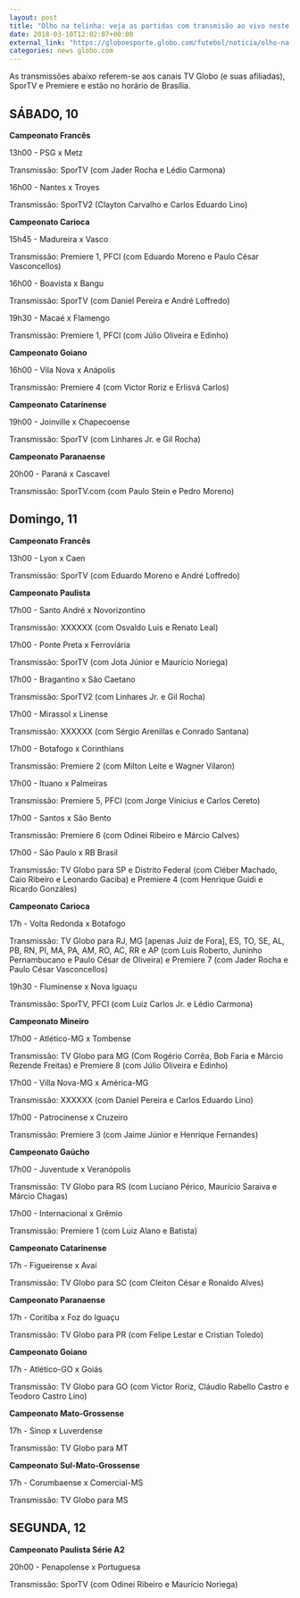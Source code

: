 ```yaml
---
layout: post
title: "Olho na telinha: veja as partidas com transmisão ao vivo neste fim de semana"
date: 2018-03-10T12:02:07+00:00
external_link: "https://globoesporte.globo.com/futebol/noticia/olho-na-telinha-veja-as-partidas-com-transmissao-ao-vivo-neste-fim-de-semana.ghtml"
categories: news globo.com
---
```

 
 
 

 
 
 
 

As transmissões abaixo referem-se aos canais TV Globo (e suas afiliadas), SporTV e Premiere e estão no horário de Brasília.

 
 
 

## SÁBADO, 10

 
 
 

**Campeonato Francês**

 
 
 

13h00 - PSG x Metz

 
 
 

Transmissão: SporTV (com Jader Rocha e Lédio Carmona)

 
 
 

16h00 - Nantes x Troyes

 
 
 

Transmissão: SporTV2 (Clayton Carvalho e Carlos Eduardo Lino)

 
 
 

**Campeonato Carioca**

 
 
 

15h45 - Madureira x Vasco

 
 
 

Transmissão: Premiere 1, PFCI (com Eduardo Moreno e Paulo César Vasconcellos)

 
 
 

16h00 - Boavista x Bangu

 
 
 

Transmissão: SporTV (com Daniel Pereira e André Loffredo)

 
 
 

19h30 - Macaé x Flamengo

 
 
 

Transmissão: Premiere 1, PFCI (com Júlio Oliveira e Edinho)

 
 
 

**Campeonato Goiano**

 
 
 

16h00 - Vila Nova x Anápolis

 
 
 

Transmissão: Premiere 4 (com Victor Roriz e Erlisvá Carlos)

 
 
 

**Campeonato Catarinense**

 
 
 

19h00 - Joinville x Chapecoense

 
 
 

Transmissão: SporTV (com Linhares Jr. e Gil Rocha)

 
 
 

**Campeonato Paranaense**

 
 
 

20h00 - Paraná x Cascavel

 
 
 

Transmissão: SporTV.com (com Paulo Stein e Pedro Moreno)

 
 
 

## Domingo, 11

 
 
 

**Campeonato Francês**

 
 
 

13h00 - Lyon x Caen

 
 
 

Transmissão: SporTV (com Eduardo Moreno e André Loffredo)

 
 
 

**Campeonato Paulista**

 
 
 

17h00 - Santo André x Novorizontino

 
 
 

Transmissão: XXXXXX (com Osvaldo Luis e Renato Leal)

 
 
 

17h00 - Ponte Preta x Ferroviária

 
 
 

Transmissão: SporTV (com Jota Júnior e Maurício Noriega)

 
 
 

17h00 - Bragantino x São Caetano

 
 
 

Transmissão: SporTV2 (com Linhares Jr. e Gil Rocha)

 
 
 

17h00 - Mirassol x Linense

 
 
 

Transmissão: XXXXXX (com Sérgio Arenillas e Conrado Santana)

 
 
 

17h00 - Botafogo x Corinthians

 
 
 

Transmissão: Premiere 2 (com Milton Leite e Wagner Vilaron)

 
 
 

17h00 - Ituano x Palmeiras

 
 
 

Transmissão: Premiere 5, PFCI (com Jorge Vinicius e Carlos Cereto)

 
 
 

17h00 - Santos x São Bento

 
 
 

Transmissão: Premiere 6 (com Odinei Ribeiro e Márcio Calves)

 
 
 

17h00 - São Paulo x RB Brasil

 
 
 

Transmissão: TV Globo para SP e Distrito Federal (com Cléber Machado, Caio Ribeiro e Leonardo Gaciba) e Premiere 4 (com Henrique Guidi e Ricardo Gonzáles)

 
 
 

**Campeonato Carioca**

 
 
 

17h - Volta Redonda x Botafogo

 
 
 

Transmissão: TV Globo para RJ, MG [apenas Juiz de Fora], ES, TO, SE, AL, PB, RN, PI, MA, PA, AM, RO, AC, RR e AP (com Luis Roberto, Juninho Pernambucano e Paulo César de Oliveira) e Premiere 7 (com Jader Rocha e Paulo César Vasconcellos)

 
 
 

 
 
 

19h30 - Fluminense x Nova Iguaçu

 
 
 

Transmissão: SporTV, PFCI (com Luiz Carlos Jr. e Lédio Carmona)

 
 
 

**Campeonato Mineiro**

 
 
 

17h00 - Atlético-MG x Tombense

 
 
 

Transmissão: TV Globo para MG (Com Rogério Corrêa, Bob Faria e Márcio Rezende Freitas) e Premiere 8 (com Júlio Oliveira e Edinho)

 
 
 

17h00 - Villa Nova-MG x América-MG

 
 
 

Transmissão: XXXXXX (com Daniel Pereira e Carlos Eduardo Lino)

 
 
 

17h00 - Patrocinense x Cruzeiro

 
 
 

Transmissão: Premiere 3 (com Jaime Júnior e Henrique Fernandes)

 
 
 

**Campeonato Gaúcho**

 
 
 

17h00 - Juventude x Veranópolis

 
 
 

Transmissão: TV Globo para RS (com Luciano Périco, Maurício Saraiva e Márcio Chagas)

 
 
 

17h00 - Internacional x Grêmio

 
 
 

Transmissão: Premiere 1 (com Luiz Alano e Batista)

 
 
 

**Campeonato Catarinense**

 
 
 

17h - Figueirense x Avaí

 
 
 

Transmissão: TV Globo para SC (com Cleiton César e Ronaldo Alves)

 
 
 

**Campeonato Paranaense**

 
 
 

17h - Coritiba x Foz do Iguaçu

 
 
 

Transmissão: TV Globo para PR (com Felipe Lestar e Cristian Toledo)

 
 
 

**Campeonato Goiano**

 
 
 

17h - Atlético-GO x Goiás

 
 
 

Transmissão: TV Globo para GO (com Victor Roriz, Cláudio Rabello Castro e Teodoro Castro Lino)

 
 
 

**Campeonato Mato-Grossense**

 
 
 

17h - Sinop x Luverdense

 
 
 

Transmissão: TV Globo para MT

 
 
 

**Campeonato Sul-Mato-Grossense**

 
 
 

17h - Corumbaense x Comercial-MS

 
 
 

Transmissão: TV Globo para MS

 
 
 

## SEGUNDA, 12

 
 
 

**Campeonato Paulista Série A2**

 
 
 

20h00 - Penapolense x Portuguesa

 
 
 
 

Transmissão: SporTV (com Odinei Ribeiro e Maurício Noriega)

 
 
 

